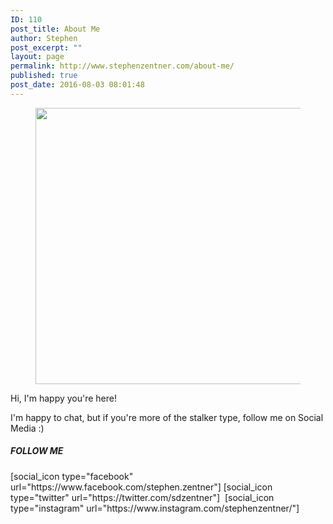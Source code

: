 ```yaml
---
ID: 110
post_title: About Me
author: Stephen
post_excerpt: ""
layout: page
permalink: http://www.stephenzentner.com/about-me/
published: true
post_date: 2016-08-03 08:01:48
---
```

<!-- wp:image {"id":572,"align":"center","width":465,"height":442} -->
<figure class="wp-block-image aligncenter is-resized"><img class="wp-image-572 alignright" src="http://www.stephenzentner.com/wp-content/uploads/2018/09/stephen_headshot_500px.png" alt="" width="465" height="442" /></figure>
<!-- /wp:image -->
<p style="text-align: left;">Hi, I'm happy you're here!</p>
<p style="text-align: left;">I'm happy to chat, but if you're more of the stalker type, follow me on Social Media :) </p>
<h5 class="center" style="text-align: left;">FOLLOW ME</h5>
<p style="text-align: left;">[social_icon type="facebook" url="https://www.facebook.com/stephen.zentner"] [social_icon type="twitter" url="https://twitter.com/sdzentner"]  [social_icon type="instagram" url="https://www.instagram.com/stephenzentner/"] </p>